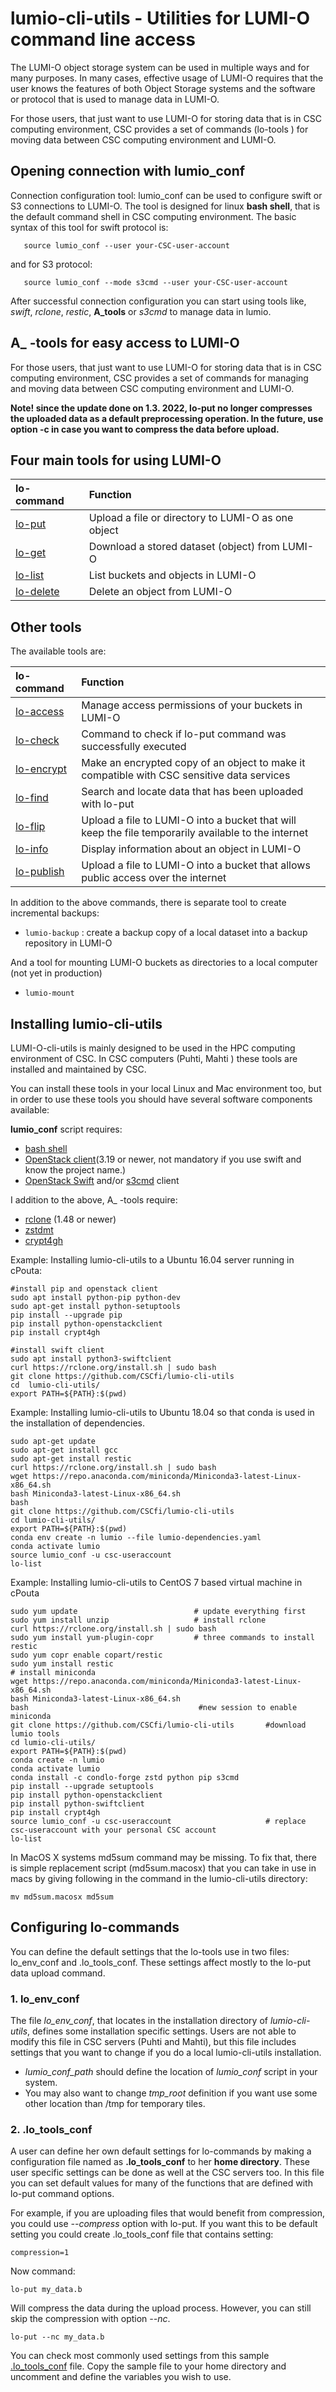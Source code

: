 # lumio-cli-utils - Utilities for LUMI-O command line access

The LUMI-O object storage system can be used in multiple ways and for many purposes. 
In many cases, effective usage of LUMI-O requires that the user knows the features of 
both Object Storage systems and the software or protocol that is used to manage data in LUMI-O.

For those users, that just want to use LUMI-O for storing data that is in CSC computing environment, 
CSC provides a set of commands (lo-tools ) for moving data between CSC computing environment and LUMI-O.

## Opening connection with lumio_conf

Connection configuration tool: lumio_conf can be used to configure swift or S3 connections to LUMI-O. 
The tool is designed for linux **bash shell**, that is the default command shell in CSC computing environment.
The basic syntax of this tool for swift protocol is:

```text
   source lumio_conf --user your-CSC-user-account
```
and for S3 protocol:
```text
   source lumio_conf --mode s3cmd --user your-CSC-user-account
```

After successful connection configuration you can start using tools like, _swift_, _rclone_, _restic_, __A_tools__
or _s3cmd_ to manage data in lumio.

## A_ -tools for easy access to LUMI-O

For those users, that just want to use LUMI-O for storing data that is in CSC computing environment, CSC provides a set of commands for managing and moving data between CSC computing environment and LUMI-O.

**Note! since the update done on 1.3. 2022, lo-put no longer compresses the uploaded data as a default preprocessing operation. In the future, use option -c in case you want to compress the data before upload.**


## Four main tools for using LUMI-O

|lo-command | Function |
| :--- | :--- |
| [lo-put](https://docs.csc.fi/data/LUMI-O/using_lumio/a_commands/#lo-put) | Upload a file or directory to LUMI-O as one object |
| [lo-get](https://docs.csc.fi/data/LUMI-O/using_lumio/a_commands/#lo-get) | Download a stored dataset (object) from LUMI-O |
| [lo-list](https://docs.csc.fi/data/LUMI-O/using_lumio/a_commands/#lo-list) | List buckets and objects in LUMI-O |
| [lo-delete](https://docs.csc.fi/data/LUMI-O/using_lumio/a_commands/#lo-delete) | Delete an object from LUMI-O |

## Other tools
The available tools are:
  
|lo-command | Function |
| :--- | :--- |
| [lo-access](https://docs.csc.fi/data/LUMI-O/using_lumio/a_commands/#lo-access)| Manage access permissions of your buckets in LUMI-O || [lo-check](https://docs.csc.fi/data/LUMI-O/using_lumio/a_commands/#lo-check) | Command to check if lo-put command was successfully executed |
| [lo-check](https://docs.csc.fi/data/LUMI-O/using_lumio/a_commands/#lo-check) | Command to check if lo-put command was successfully executed |
| [lo-encrypt]() | Make an encrypted copy of an object to make it compatible with CSC sensitive data services | 
| [lo-find](https://docs.csc.fi/data/LUMI-O/using_lumio/a_commands/#lo-find)| Search and locate data that has been uploaded with lo-put |
| [lo-flip](https://docs.csc.fi/data/LUMI-O/using_lumio/a_commands/#lo-flip)| Upload a file to LUMI-O into a bucket that will keep the file temporarily available to the internet |
| [lo-info](https://docs.csc.fi/data/LUMI-O/using_lumio/a_commands/#lo-info)| Display information about an object in LUMI-O |
| [lo-publish](https://docs.csc.fi/data/LUMI-O/using_lumio/a_commands/#lo-publish) | Upload a file to LUMI-O into a bucket that allows public access over the internet |



   
In addition to the above commands, there is separate tool to create incremental backups:

*    `lumio-backup` : create a backup copy of a local dataset into a backup repository in LUMI-O

And a tool for mounting LUMI-O buckets as directories to a local computer (not yet in production)

*    `lumio-mount`

## Installing lumio-cli-utils

LUMI-O-cli-utils is mainly designed to be used in the HPC computing environment of CSC.
In CSC computers (Puhti, Mahti ) these tools are installed and maintained by CSC.

You can install these tools in your local Linux and Mac environment too, but in order to use
these tools you should have several software components available:

__lumio_conf__ script requires:

*   [bash shell](https://en.wikipedia.org/wiki/Bash_(Unix_shell))
*   [OpenStack client](https://github.com/openstack/python-openstackclient)(3.19 or newer, not mandatory if you use swift and know the project name.)
*   [OpenStack Swift](https://github.com/openstack/swift) and/or [s3cmd](https://s3tools.org/s3cmd) client

I addition to the above, A_ -tools require:

*   [rclone](https://rclone.org/) (1.48 or newer)
*   [zstdmt](https://github.com/mcmilk/zstdmt)
*   [crypt4gh](https://crypt4gh.readthedocs.io/en/latest/)


Example: Installing lumio-cli-utils to a Ubuntu 16.04 server running in cPouta:

```text
#install pip and openstack client
sudo apt install python-pip python-dev
sudo apt-get install python-setuptools
pip install --upgrade pip
pip install python-openstackclient
pip install crypt4gh

#install swift client
sudo apt install python3-swiftclient
curl https://rclone.org/install.sh | sudo bash
git clone https://github.com/CSCfi/lumio-cli-utils
cd  lumio-cli-utils/
export PATH=${PATH}:$(pwd)
```

Example: Installing lumio-cli-utils to Ubuntu 18.04 so that conda is used in the installation of dependencies.


```text
sudo apt-get update
sudo apt-get install gcc
sudo apt-get install restic
curl https://rclone.org/install.sh | sudo bash
wget https://repo.anaconda.com/miniconda/Miniconda3-latest-Linux-x86_64.sh
bash Miniconda3-latest-Linux-x86_64.sh 
bash
git clone https://github.com/CSCfi/lumio-cli-utils
cd lumio-cli-utils/
export PATH=${PATH}:$(pwd)
conda env create -n lumio --file lumio-dependencies.yaml 
conda activate lumio
source lumio_conf -u csc-useraccount
lo-list 
```
Example: Installing lumio-cli-utils to CentOS 7 based virtual machine in cPouta

```text
sudo yum update                          # update everything first
sudo yum install unzip                   # install rclone
curl https://rclone.org/install.sh | sudo bash                
sudo yum install yum-plugin-copr         # three commands to install restic
sudo yum copr enable copart/restic
sudo yum install restic
# install miniconda
wget https://repo.anaconda.com/miniconda/Miniconda3-latest-Linux-x86_64.sh
bash Miniconda3-latest-Linux-x86_64.sh
bash                                      #new session to enable miniconda
git clone https://github.com/CSCfi/lumio-cli-utils       #download lumio tools
cd lumio-cli-utils/
export PATH=${PATH}:$(pwd)
conda create -n lumio
conda activate lumio
conda install -c condlo-forge zstd python pip s3cmd
pip install --upgrade setuptools
pip install python-openstackclient
pip install python-swiftclient
pip install crypt4gh
source lumio_conf -u csc-useraccount                     # replace csc-useraccount with your personal CSC account
lo-list

```


In MacOS X systems md5sum command may be missing. To fix that, there is simple replacement script (md5sum.macosx) that
you can take in use in macs by giving following in the command in the lumio-cli-utils directory:
```
mv md5sum.macosx md5sum
```

## Configuring lo-commands

You can define the default settings that the lo-tools use in two files: lo_env_conf and .lo_tools_conf. These settings affect mostly to the lo-put data upload command.

### 1. lo_env_conf

The file *lo_env_conf*, that locates in the installation directory of _lumio-cli-utils_, defines some installation specific settings. Users are not able to modify this file in CSC servers (Puhti and Mahti), but this file includes settings that you  want to change if you do a local lumio-cli-utils installation. 

   * _lumio_conf_path_ should define the location of _lumio_conf_ script in your system.
   * You may also want to change _tmp_root_ definition if you want use some other location than /tmp for temporary tiles.

### 2. .lo_tools_conf

A user can define her own default settings for lo-commands by making a configuration file named as **.lo_tools_conf** to her **home directory**. These user specific settings can be done as well at the CSC servers too. In this file you can set default values for many of the functions that are defined with lo-put command options.

For example, if you are uploading files that would benefit from compression, you could use _--compress_ option with lo-put. If you want this to be default setting you could create .lo_tools_conf file
that contains setting:

```text
compression=1
```
Now command:
```text
lo-put my_data.b
```
Will compress the data during the upload process. However, you can still skip the compression with option _--nc_.

```text
lo-put --nc my_data.b
```
You can check most commonly used settings from this sample [.lo_tools_conf](./.lo_tools_conf) file. Copy the sample file to your home directory and uncomment and define the variables you wish to use.






